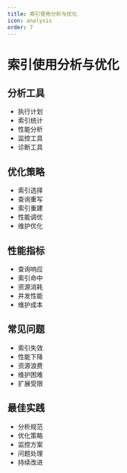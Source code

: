 ```yaml
---
title: 索引使用分析与优化
icon: analysis
order: 7
---
```


# 索引使用分析与优化

## 分析工具
- 执行计划
- 索引统计
- 性能分析
- 监控工具
- 诊断工具

## 优化策略
- 索引选择
- 查询重写
- 索引重建
- 性能调优
- 维护优化

## 性能指标
- 查询响应
- 索引命中
- 资源消耗
- 并发性能
- 维护成本

## 常见问题
- 索引失效
- 性能下降
- 资源浪费
- 维护困难
- 扩展受限

## 最佳实践
- 分析规范
- 优化策略
- 监控方案
- 问题处理
- 持续改进
